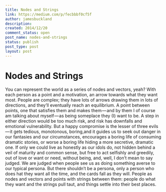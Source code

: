 ```yaml
---
title: Nodes and Strings
link: https://medium.com/p/fecbbbf0cf5f
author: jamesbuckland
description: 
created: 2014/12/20
comment_status: open
post_name: nodes-and-strings
status: publish
post_type: post
layout: post
---
```


# Nodes and Strings

You can represent the world as a series of nodes and vectors, yeah? With each person as a point and a motivation, an arrow towards what they want most. People are complex; they have lots of arrows drawing them in lots of directions, and they’ll eventually reach an equilibrium. A point between points, one that satisfies them and makes them — and by them I of course am talking about myself — as being someplace they (I) want to be. A step in either direction would be too much risk, and risk has downfalls and emotional vulnerability. But a happy compromise is the lesser of three evils — it gets tedious, monotonous, boring,and it guides us to seek out danger in our fantasies and our circumstances, encourages a boring life of consuming dramatic stories, or worse a boring life hiding a more secretive, dramatic one. If only we could live as honestly as our idols do, not hidden behind a veil of maturity and common sense, but free to act selfishly and greedily, out of love or want or need, without being, and, well, I don’t mean to say judged. We are judged when people see us as doing something averse to our typical persona. But there shouldn’t be a persona, only a person who does hat they want all the time, and the cards fall as they will. People as nodes and vectors and points with strings between them: people do what they want and the strings pull taut, and things settle into their best places.